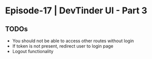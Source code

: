 # Episode-17 | DevTinder UI - Part 3

## TODOs

- You should not be able to access other routes without login
- If token is not present, redirect user to login page
- Logout functionality
